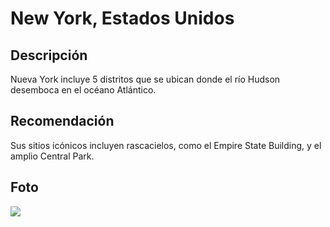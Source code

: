 # New York, Estados Unidos

## Descripción
Nueva York incluye 5 distritos que se ubican donde el río Hudson desemboca en el océano Atlántico.

## Recomendación
Sus sitios icónicos incluyen rascacielos, como el Empire State Building, y el amplio Central Park.

## Foto
![](https://www.travel-guide.es/media/new-york.jpeg)
